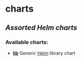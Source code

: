 # charts
## *Assorted Helm charts*
### Available charts:
- [**lib**](https://github.com/lazarusllong/charts/tree/main/lib) Generic [Helm](https://helm.sh) library chart
